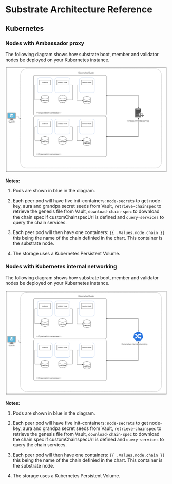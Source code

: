[//]: # (##############################################################################################)
[//]: # (Copyright Accenture. All Rights Reserved.)
[//]: # (SPDX-License-Identifier: Apache-2.0)
[//]: # (##############################################################################################)

# Substrate Architecture Reference

## Kubernetes

### Nodes with Ambassador proxy

The following diagram shows how substrate boot, member and validator nodes be deployed on your Kubernetes instance.

![Figure: Substrate Kubernetes Deployment - Ambassador proxy](../_static/Substrate_Ambassador_Kubernetes.png)

**Notes:**

1. Pods are shown in blue in the diagram.

1. Each peer pod will have five init-containers: `node-secrets` to get node-key, aura and grandpa secret seeds from Vault, `retrieve-chainspec` to retrieve the genesis file from Vault, `download-chain-spec` to download the chain spec if customChainspecUrl is defined and `query-services` to query the chain services.

1. Each peer pod will then have one containers: `{{ .Values.node.chain }}` this being the name of the chain definied in the chart. This container is the substrate node.

1. The storage uses a Kubernetes Persistent Volume.



### Nodes with Kubernetes internal networking

The following diagram shows how substrate boot, member and validator nodes be deployed on your Kubernetes instance.

![Figure: Substrate Kubernetes Deployment - Kubernetes internal networking](../_static/Substrate_Internal_Networking_Kubernetes.png)

**Notes:**

1. Pods are shown in blue in the diagram.

1. Each peer pod will have five init-containers: `node-secrets` to get node-key, aura and grandpa secret seeds from Vault, `retrieve-chainspec` to retrieve the genesis file from Vault, `download-chain-spec` to download the chain spec if customChainspecUrl is defined and `query-services` to query the chain services.

1. Each peer pod will then have one containers: `{{ .Values.node.chain }}` this being the name of the chain definied in the chart. This container is the substrate node.

1. The storage uses a Kubernetes Persistent Volume.